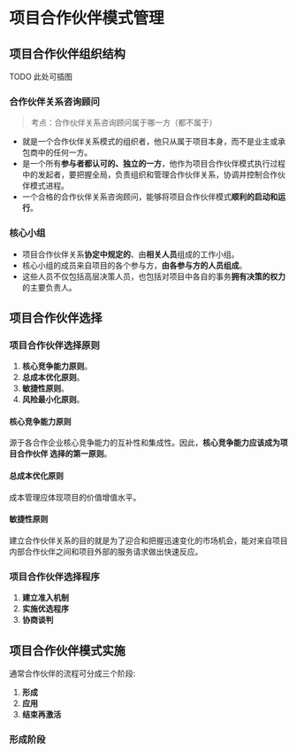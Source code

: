# 项目合作伙伴模式管理

## 项目合作伙伴组织结构

TODO 此处可插图

### 合作伙伴关系咨询顾问

> 考点：合作伙伴关系咨询顾问属于哪一方（都不属于）

- 就是一个合作伙伴关系模式的组织者，他只从属于项目本身，而不是业主或承包商中的任何一方。
- 是一个所有**参与者都认可的、独立的一方**，他作为项目合作伙伴模式执行过程中的发起者，要把握全局，负责组织和管理合作伙伴关系，协调并控制合作伙伴模式进程。
- 一个合格的合作伙伴关系咨询顾问，能够将项目合作伙伴模式**顺利的启动和运行**。

### 核心小组

- 项目合作伙伴关系**协定中规定的**、由**相关人员**组成的工作小组。
- 核心小组的成员来自项目的各个参与方，**由各参与方的人员组成**。
- 这些人员不仅包括高层决策人员，也包括对项目中各自的事务**拥有决策的权力**的主要负责人。

## 项目合作伙伴选择

### 项目合作伙伴选择原则

1. **核心竞争能力原则**。
2. **总成本优化原则**。
3. **敏捷性原则**。
4. **风险最小化原则**。

#### 核心竞争能力原则

源于各合作企业核心竞争能力的互补性和集成性。因此，**核心竞争能力应该成为项目合作伙伴 选择的第一原则**。

#### 总成本优化原则

成本管理应体现项目的价值增值水平。

#### 敏捷性原则

建立合作伙伴关系的目的就是为了迎合和把握迅速变化的市场机会，能对来自项目内部合作伙伴之间和项目外部的服务请求做出快速反应。

### 项目合作伙伴选择程序

1. **建立准入机制**
2. **实施优选程序**
3. **协商谈判**

## 项目合作伙伴模式实施

通常合作伙伴的流程可分成三个阶段:

1. **形成**
2. **应用**
3. **结束再激活**

### 形成阶段
